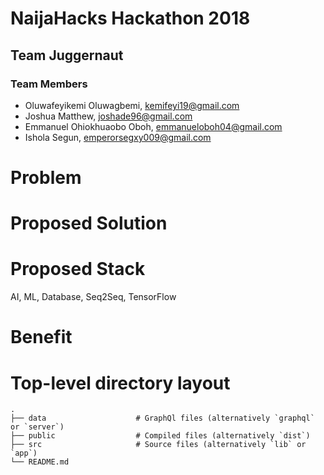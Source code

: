 # NaijaHacks Hackathon 2018

## Team Juggernaut

### Team Members

- Oluwafeyikemi Oluwagbemi, kemifeyi19@gmail.com
- Joshua Matthew, joshade96@gmail.com
- Emmanuel Ohiokhuaobo Oboh, emmanueloboh04@gmail.com
- Ishola Segun, emperorsegxy009@gmail.com

# Problem
	

# Proposed Solution
	


# Proposed Stack

AI, ML, Database, Seq2Seq, TensorFlow

# Benefit


# Top-level directory layout

    .
    ├── data                    # GraphQl files (alternatively `graphql` or `server`)
    ├── public                  # Compiled files (alternatively `dist`)
    ├── src                     # Source files (alternatively `lib` or `app`)
    └── README.md   


